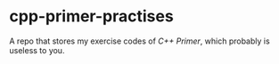 # cpp-primer-practises
A repo that stores my exercise codes of *C++ Primer*, which probably is useless to you.
